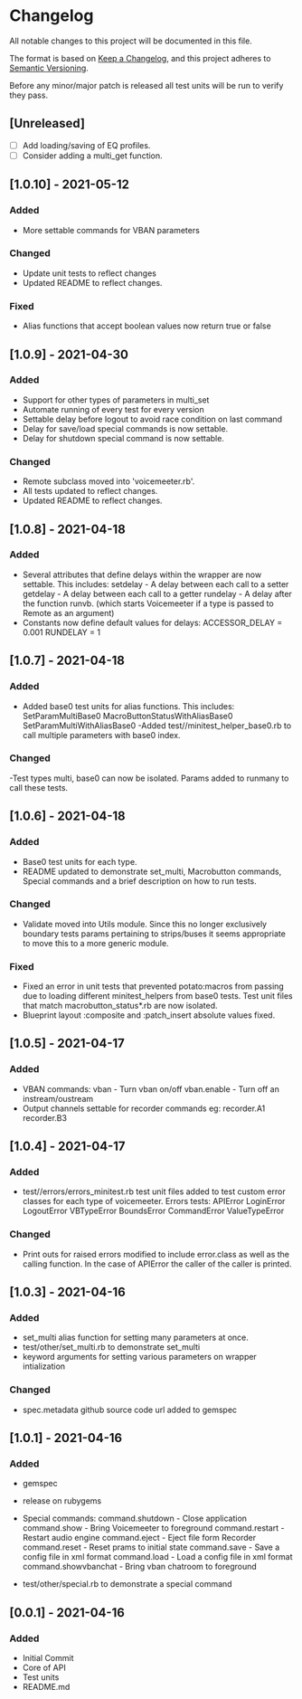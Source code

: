 # Changelog
All notable changes to this project will be documented in this file.

The format is based on [Keep a Changelog](https://keepachangelog.com/en/1.0.0/),
and this project adheres to [Semantic Versioning](https://semver.org/spec/v2.0.0.html).

Before any minor/major patch is released all test units will be run to verify they pass.

## [Unreleased]
- [ ] Add loading/saving of EQ profiles.
- [ ] Consider adding a multi_get function.

## [1.0.10] - 2021-05-12
### Added
- More settable commands for VBAN parameters

### Changed
- Update unit tests to reflect changes
- Updated README to reflect changes.

### Fixed
- Alias functions that accept boolean values now return true or false

## [1.0.9] - 2021-04-30
### Added
- Support for other types of parameters in multi_set
- Automate running of every test for every version
- Settable delay before logout to avoid race condition on last command
- Delay for save/load special commands is now settable.
- Delay for shutdown special command is now settable.

### Changed
- Remote subclass moved into 'voicemeeter.rb'.
- All tests updated to reflect changes.
- Updated README to reflect changes.

## [1.0.8] - 2021-04-18
### Added
- Several attributes that define delays within the wrapper are now settable. This includes:
setdelay - A delay between each call to a setter
getdelay - A delay between each call to a getter
rundelay - A delay after the function runvb. (which starts Voicemeeter if a type is passed to Remote as an argument)
- Constants now define default values for delays:
ACCESSOR_DELAY = 0.001
RUNDELAY = 1

## [1.0.7] - 2021-04-18
### Added
- Added base0 test units for alias functions. This includes:
SetParamMultiBase0
MacroButtonStatusWithAliasBase0
SetParamMultiWithAliasBase0
-Added test/<vbtype>/minitest_helper_base0.rb to call multiple parameters with base0 index.
### Changed
-Test types multi, base0 can now be isolated. Params added to runmany to call these tests.

## [1.0.6] - 2021-04-18
### Added
- Base0 test units for each type.
- README updated to demonstrate set_multi, Macrobutton commands,
Special commands and a brief description on how to run tests.

### Changed
- Validate moved into Utils module. Since this no longer exclusively boundary tests params pertaining to strips/buses it seems appropriate to move this to a more generic module.

### Fixed
- Fixed an error in unit tests that prevented potato:macros from passing due
to loading different minitest_helpers from base0 tests. Test unit files that match
macrobutton_status*.rb are now isolated.
- Blueprint layout :composite and :patch_insert absolute values fixed.

## [1.0.5] - 2021-04-17
### Added
- VBAN commands:
vban - Turn vban on/off
vban.enable - Turn off an instream/oustream
- Output channels settable for recorder commands eg:
recorder.A1
recorder.B3

## [1.0.4] - 2021-04-17
### Added
- test/<vbtype>/errors/errors_minitest.rb test unit files added to test
custom error classes for each type of voicemeeter. Errors tests:
APIError
LoginError
LogoutError
VBTypeError
BoundsError
CommandError
ValueTypeError

### Changed
- Print outs for raised errors modified to include error.class as well
as the calling function. In the case of APIError the caller of the caller
is printed.

## [1.0.3] - 2021-04-16
### Added
- set_multi alias function for setting many parameters at once.
- test/other/set_multi.rb to demonstrate set_multi
- keyword arguments for setting various parameters on wrapper intialization

### Changed
- spec.metadata github source code url added to gemspec

## [1.0.1] - 2021-04-16
### Added
- gemspec
- release on rubygems
- Special commands:
command.shutdown - Close application
command.show - Bring Voicemeeter to foreground
command.restart - Restart audio engine
command.eject - Eject file form Recorder
command.reset - Reset prams to initial state
command.save - Save a config file in xml format
command.load - Load a config file in xml format
command.showvbanchat - Bring vban chatroom to foreground

- test/other/special.rb to demonstrate a special command

## [0.0.1] - 2021-04-16
### Added
- Initial Commit
- Core of API
- Test units
- README.md
